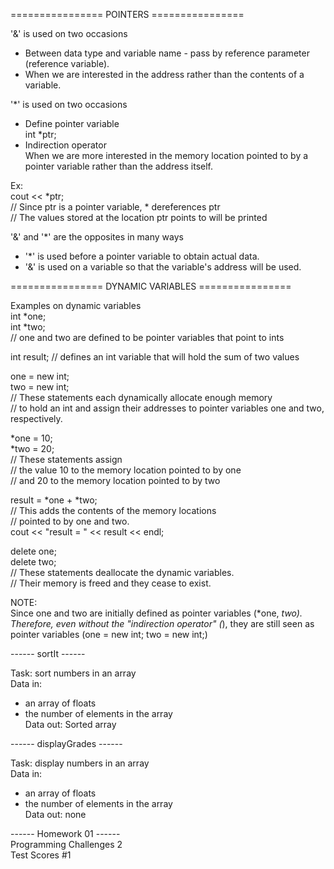 ================ POINTERS ================

'&' is used on two occasions
- Between data type and variable name - pass by reference parameter (reference variable).
- When we are interested in the address rather than the contents of a variable.<br />

'*' is used on two occasions
- Define pointer variable<br />
int *ptr;
- Indirection operator<br />
When we are more interested in the memory location pointed to by a pointer variable rather than the address itself.<br />

Ex:<br />
cout << *ptr;<br />
// Since ptr is a pointer variable, * dereferences ptr<br />
// The values stored at the location ptr points to will be printed<br />

'&' and '*' are the opposites in many ways
- '*' is used before a pointer variable to obtain actual data.
- '&' is used on a variable so that the variable's address will be used.<br />

================ DYNAMIC VARIABLES ================

Examples on dynamic variables<br />
int *one;<br />
int *two;<br />
// one and two are defined to be pointer variables that point to ints<br />

int result; // defines an int variable that will hold the sum of two values<br />

one = new int;<br />
two = new int;<br />
// These statements each dynamically allocate enough memory<br />
// to hold an int and assign their addresses to pointer variables one and two, respectively.<br />

*one = 10;<br />
*two = 20;<br />
// These statements assign<br />
// the value 10 to the memory location pointed to by one<br />
// and 20 to the memory location pointed to by two<br />

result = *one + *two;<br />
// This adds the contents of the memory locations<br />
// pointed to by one and two.<br />
cout << "result = " << result << endl;<br />

delete one;<br />
delete two;<br />
// These statements deallocate the dynamic variables.<br />
// Their memory is freed and they cease to exist.<br />

NOTE:<br />
Since one and two are initially defined as pointer variables (*one, *two).<br />
Therefore, even without the "indirection operator" (*), they are still seen as pointer variables (one = new int; two = new int;)

------ sortIt ------<br />

Task: sort numbers in an array<br />
Data in:
- an array of floats
- the number of elements in the array<br />
Data out: Sorted array<br />

------ displayGrades ------<br />

Task: display numbers in an array<br />
Data in:
- an array of floats
- the number of elements in the array<br />
Data out: none

------ Homework 01 ------<br />
Programming Challenges 2<br />
Test Scores #1